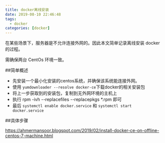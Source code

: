 ```yaml
---
title: docker离线安装
date: 2019-08-10 22:46:48
tags: 
  - docker
categories: [docker]
---
```


在某些场景下，服务器是不允许连接外网的。因此本文简单记录离线安装 docker 的过程。

需确保两台 CentOs 环境一致。

##简单概述

- 先安装一个最小化安装的centos系统，并确保该系统能连接外网。
- 使用 `yumdownloader --resolve docker-ce`下载docker的相关安装包 
- 将上一步获取到的安装包，复制到无外网环境的主机上
- 执行 rpm -ivh --replacefiles --replacepkgs *.rpm 即可
- 最后 `systemctl enable docker.service` 和 `systemctl start docker.service`

##具体步骤

https://ahmermansoor.blogspot.com/2019/02/install-docker-ce-on-offline-centos-7-machine.html